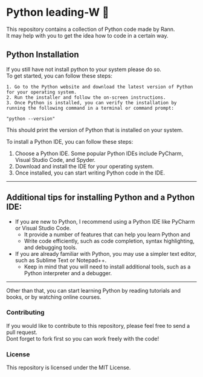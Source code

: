 # Python leading-W 🐍
This repository contains a collection of Python code made by Rann.  
It may help with you to get the idea how to code in a certain way.

## Python Installation
If you still have not install python to your system please do so.  
To get started, you can follow these steps:

```
1. Go to the Python website and download the latest version of Python for your operating system.  
2. Run the installer and follow the on-screen instructions.
3. Once Python is installed, you can verify the installation by running the following command in a terminal or command prompt:

"python --version"
```

This should print the version of Python that is installed on your system.

To install a Python IDE, you can follow these steps:
1. Choose a Python IDE. Some popular Python IDEs include PyCharm, Visual Studio Code, and Spyder.
2. Download and install the IDE for your operating system.
3. Once installed, you can start writing Python code in the IDE.
---
## Additional tips for installing Python and a Python IDE:
- If you are new to Python, I recommend using a Python IDE like PyCharm or Visual Studio Code.  
  - It provide a number of features that can help you learn Python and 
  - Write code efficiently, such as code completion, syntax highlighting, and debugging tools.
- If you are already familiar with Python, you may use a simpler text editor, such as Sublime Text or Notepad++.
  - Keep in mind that you will need to install additional tools, such as a Python interpreter and a debugger.

---
Other than that, you can start learning Python by reading tutorials and books, or by watching online courses.

### Contributing
If you would like to contribute to this repository, please feel free to send a pull request.  
Dont forget to fork first so you can work freely with the code!

### License
This repository is licensed under the MIT License.
